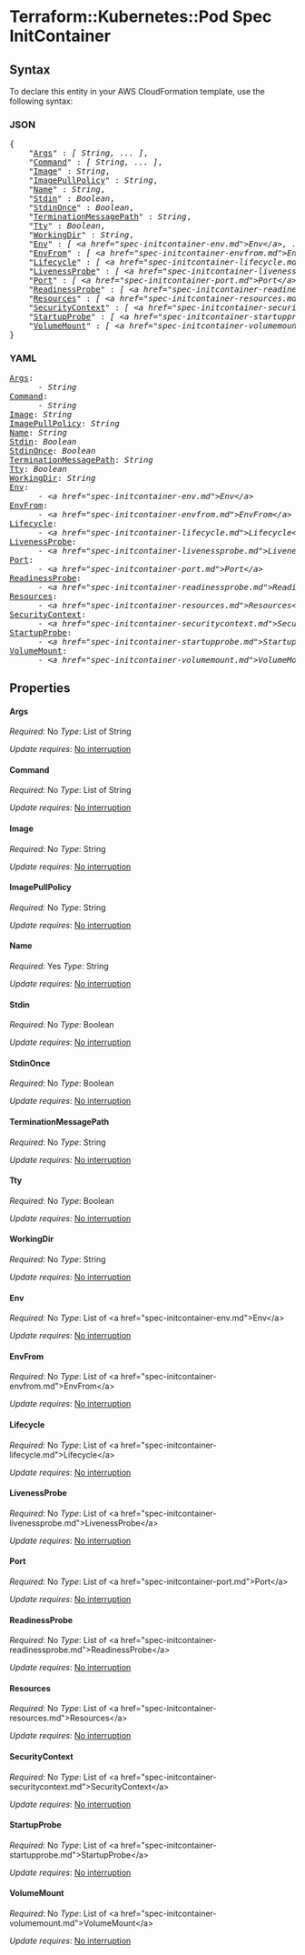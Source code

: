 # Terraform::Kubernetes::Pod Spec InitContainer

## Syntax

To declare this entity in your AWS CloudFormation template, use the following syntax:

### JSON

<pre>
{
    "<a href="#args" title="Args">Args</a>" : <i>[ String, ... ]</i>,
    "<a href="#command" title="Command">Command</a>" : <i>[ String, ... ]</i>,
    "<a href="#image" title="Image">Image</a>" : <i>String</i>,
    "<a href="#imagepullpolicy" title="ImagePullPolicy">ImagePullPolicy</a>" : <i>String</i>,
    "<a href="#name" title="Name">Name</a>" : <i>String</i>,
    "<a href="#stdin" title="Stdin">Stdin</a>" : <i>Boolean</i>,
    "<a href="#stdinonce" title="StdinOnce">StdinOnce</a>" : <i>Boolean</i>,
    "<a href="#terminationmessagepath" title="TerminationMessagePath">TerminationMessagePath</a>" : <i>String</i>,
    "<a href="#tty" title="Tty">Tty</a>" : <i>Boolean</i>,
    "<a href="#workingdir" title="WorkingDir">WorkingDir</a>" : <i>String</i>,
    "<a href="#env" title="Env">Env</a>" : <i>[ &lt;a href=&#34;spec-initcontainer-env.md&#34;&gt;Env&lt;/a&gt;, ... ]</i>,
    "<a href="#envfrom" title="EnvFrom">EnvFrom</a>" : <i>[ &lt;a href=&#34;spec-initcontainer-envfrom.md&#34;&gt;EnvFrom&lt;/a&gt;, ... ]</i>,
    "<a href="#lifecycle" title="Lifecycle">Lifecycle</a>" : <i>[ &lt;a href=&#34;spec-initcontainer-lifecycle.md&#34;&gt;Lifecycle&lt;/a&gt;, ... ]</i>,
    "<a href="#livenessprobe" title="LivenessProbe">LivenessProbe</a>" : <i>[ &lt;a href=&#34;spec-initcontainer-livenessprobe.md&#34;&gt;LivenessProbe&lt;/a&gt;, ... ]</i>,
    "<a href="#port" title="Port">Port</a>" : <i>[ &lt;a href=&#34;spec-initcontainer-port.md&#34;&gt;Port&lt;/a&gt;, ... ]</i>,
    "<a href="#readinessprobe" title="ReadinessProbe">ReadinessProbe</a>" : <i>[ &lt;a href=&#34;spec-initcontainer-readinessprobe.md&#34;&gt;ReadinessProbe&lt;/a&gt;, ... ]</i>,
    "<a href="#resources" title="Resources">Resources</a>" : <i>[ &lt;a href=&#34;spec-initcontainer-resources.md&#34;&gt;Resources&lt;/a&gt;, ... ]</i>,
    "<a href="#securitycontext" title="SecurityContext">SecurityContext</a>" : <i>[ &lt;a href=&#34;spec-initcontainer-securitycontext.md&#34;&gt;SecurityContext&lt;/a&gt;, ... ]</i>,
    "<a href="#startupprobe" title="StartupProbe">StartupProbe</a>" : <i>[ &lt;a href=&#34;spec-initcontainer-startupprobe.md&#34;&gt;StartupProbe&lt;/a&gt;, ... ]</i>,
    "<a href="#volumemount" title="VolumeMount">VolumeMount</a>" : <i>[ &lt;a href=&#34;spec-initcontainer-volumemount.md&#34;&gt;VolumeMount&lt;/a&gt;, ... ]</i>
}
</pre>

### YAML

<pre>
<a href="#args" title="Args">Args</a>: <i>
      - String</i>
<a href="#command" title="Command">Command</a>: <i>
      - String</i>
<a href="#image" title="Image">Image</a>: <i>String</i>
<a href="#imagepullpolicy" title="ImagePullPolicy">ImagePullPolicy</a>: <i>String</i>
<a href="#name" title="Name">Name</a>: <i>String</i>
<a href="#stdin" title="Stdin">Stdin</a>: <i>Boolean</i>
<a href="#stdinonce" title="StdinOnce">StdinOnce</a>: <i>Boolean</i>
<a href="#terminationmessagepath" title="TerminationMessagePath">TerminationMessagePath</a>: <i>String</i>
<a href="#tty" title="Tty">Tty</a>: <i>Boolean</i>
<a href="#workingdir" title="WorkingDir">WorkingDir</a>: <i>String</i>
<a href="#env" title="Env">Env</a>: <i>
      - &lt;a href=&#34;spec-initcontainer-env.md&#34;&gt;Env&lt;/a&gt;</i>
<a href="#envfrom" title="EnvFrom">EnvFrom</a>: <i>
      - &lt;a href=&#34;spec-initcontainer-envfrom.md&#34;&gt;EnvFrom&lt;/a&gt;</i>
<a href="#lifecycle" title="Lifecycle">Lifecycle</a>: <i>
      - &lt;a href=&#34;spec-initcontainer-lifecycle.md&#34;&gt;Lifecycle&lt;/a&gt;</i>
<a href="#livenessprobe" title="LivenessProbe">LivenessProbe</a>: <i>
      - &lt;a href=&#34;spec-initcontainer-livenessprobe.md&#34;&gt;LivenessProbe&lt;/a&gt;</i>
<a href="#port" title="Port">Port</a>: <i>
      - &lt;a href=&#34;spec-initcontainer-port.md&#34;&gt;Port&lt;/a&gt;</i>
<a href="#readinessprobe" title="ReadinessProbe">ReadinessProbe</a>: <i>
      - &lt;a href=&#34;spec-initcontainer-readinessprobe.md&#34;&gt;ReadinessProbe&lt;/a&gt;</i>
<a href="#resources" title="Resources">Resources</a>: <i>
      - &lt;a href=&#34;spec-initcontainer-resources.md&#34;&gt;Resources&lt;/a&gt;</i>
<a href="#securitycontext" title="SecurityContext">SecurityContext</a>: <i>
      - &lt;a href=&#34;spec-initcontainer-securitycontext.md&#34;&gt;SecurityContext&lt;/a&gt;</i>
<a href="#startupprobe" title="StartupProbe">StartupProbe</a>: <i>
      - &lt;a href=&#34;spec-initcontainer-startupprobe.md&#34;&gt;StartupProbe&lt;/a&gt;</i>
<a href="#volumemount" title="VolumeMount">VolumeMount</a>: <i>
      - &lt;a href=&#34;spec-initcontainer-volumemount.md&#34;&gt;VolumeMount&lt;/a&gt;</i>
</pre>

## Properties

#### Args

_Required_: No
_Type_: List of String

_Update requires_: [No interruption](https://docs.aws.amazon.com/AWSCloudFormation/latest/UserGuide/using-cfn-updating-stacks-update-behaviors.html#update-no-interrupt)

#### Command

_Required_: No
_Type_: List of String

_Update requires_: [No interruption](https://docs.aws.amazon.com/AWSCloudFormation/latest/UserGuide/using-cfn-updating-stacks-update-behaviors.html#update-no-interrupt)

#### Image

_Required_: No
_Type_: String

_Update requires_: [No interruption](https://docs.aws.amazon.com/AWSCloudFormation/latest/UserGuide/using-cfn-updating-stacks-update-behaviors.html#update-no-interrupt)

#### ImagePullPolicy

_Required_: No
_Type_: String

_Update requires_: [No interruption](https://docs.aws.amazon.com/AWSCloudFormation/latest/UserGuide/using-cfn-updating-stacks-update-behaviors.html#update-no-interrupt)

#### Name

_Required_: Yes
_Type_: String

_Update requires_: [No interruption](https://docs.aws.amazon.com/AWSCloudFormation/latest/UserGuide/using-cfn-updating-stacks-update-behaviors.html#update-no-interrupt)

#### Stdin

_Required_: No
_Type_: Boolean

_Update requires_: [No interruption](https://docs.aws.amazon.com/AWSCloudFormation/latest/UserGuide/using-cfn-updating-stacks-update-behaviors.html#update-no-interrupt)

#### StdinOnce

_Required_: No
_Type_: Boolean

_Update requires_: [No interruption](https://docs.aws.amazon.com/AWSCloudFormation/latest/UserGuide/using-cfn-updating-stacks-update-behaviors.html#update-no-interrupt)

#### TerminationMessagePath

_Required_: No
_Type_: String

_Update requires_: [No interruption](https://docs.aws.amazon.com/AWSCloudFormation/latest/UserGuide/using-cfn-updating-stacks-update-behaviors.html#update-no-interrupt)

#### Tty

_Required_: No
_Type_: Boolean

_Update requires_: [No interruption](https://docs.aws.amazon.com/AWSCloudFormation/latest/UserGuide/using-cfn-updating-stacks-update-behaviors.html#update-no-interrupt)

#### WorkingDir

_Required_: No
_Type_: String

_Update requires_: [No interruption](https://docs.aws.amazon.com/AWSCloudFormation/latest/UserGuide/using-cfn-updating-stacks-update-behaviors.html#update-no-interrupt)

#### Env

_Required_: No
_Type_: List of &lt;a href=&#34;spec-initcontainer-env.md&#34;&gt;Env&lt;/a&gt;

_Update requires_: [No interruption](https://docs.aws.amazon.com/AWSCloudFormation/latest/UserGuide/using-cfn-updating-stacks-update-behaviors.html#update-no-interrupt)

#### EnvFrom

_Required_: No
_Type_: List of &lt;a href=&#34;spec-initcontainer-envfrom.md&#34;&gt;EnvFrom&lt;/a&gt;

_Update requires_: [No interruption](https://docs.aws.amazon.com/AWSCloudFormation/latest/UserGuide/using-cfn-updating-stacks-update-behaviors.html#update-no-interrupt)

#### Lifecycle

_Required_: No
_Type_: List of &lt;a href=&#34;spec-initcontainer-lifecycle.md&#34;&gt;Lifecycle&lt;/a&gt;

_Update requires_: [No interruption](https://docs.aws.amazon.com/AWSCloudFormation/latest/UserGuide/using-cfn-updating-stacks-update-behaviors.html#update-no-interrupt)

#### LivenessProbe

_Required_: No
_Type_: List of &lt;a href=&#34;spec-initcontainer-livenessprobe.md&#34;&gt;LivenessProbe&lt;/a&gt;

_Update requires_: [No interruption](https://docs.aws.amazon.com/AWSCloudFormation/latest/UserGuide/using-cfn-updating-stacks-update-behaviors.html#update-no-interrupt)

#### Port

_Required_: No
_Type_: List of &lt;a href=&#34;spec-initcontainer-port.md&#34;&gt;Port&lt;/a&gt;

_Update requires_: [No interruption](https://docs.aws.amazon.com/AWSCloudFormation/latest/UserGuide/using-cfn-updating-stacks-update-behaviors.html#update-no-interrupt)

#### ReadinessProbe

_Required_: No
_Type_: List of &lt;a href=&#34;spec-initcontainer-readinessprobe.md&#34;&gt;ReadinessProbe&lt;/a&gt;

_Update requires_: [No interruption](https://docs.aws.amazon.com/AWSCloudFormation/latest/UserGuide/using-cfn-updating-stacks-update-behaviors.html#update-no-interrupt)

#### Resources

_Required_: No
_Type_: List of &lt;a href=&#34;spec-initcontainer-resources.md&#34;&gt;Resources&lt;/a&gt;

_Update requires_: [No interruption](https://docs.aws.amazon.com/AWSCloudFormation/latest/UserGuide/using-cfn-updating-stacks-update-behaviors.html#update-no-interrupt)

#### SecurityContext

_Required_: No
_Type_: List of &lt;a href=&#34;spec-initcontainer-securitycontext.md&#34;&gt;SecurityContext&lt;/a&gt;

_Update requires_: [No interruption](https://docs.aws.amazon.com/AWSCloudFormation/latest/UserGuide/using-cfn-updating-stacks-update-behaviors.html#update-no-interrupt)

#### StartupProbe

_Required_: No
_Type_: List of &lt;a href=&#34;spec-initcontainer-startupprobe.md&#34;&gt;StartupProbe&lt;/a&gt;

_Update requires_: [No interruption](https://docs.aws.amazon.com/AWSCloudFormation/latest/UserGuide/using-cfn-updating-stacks-update-behaviors.html#update-no-interrupt)

#### VolumeMount

_Required_: No
_Type_: List of &lt;a href=&#34;spec-initcontainer-volumemount.md&#34;&gt;VolumeMount&lt;/a&gt;

_Update requires_: [No interruption](https://docs.aws.amazon.com/AWSCloudFormation/latest/UserGuide/using-cfn-updating-stacks-update-behaviors.html#update-no-interrupt)

